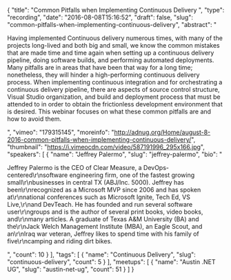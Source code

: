 {
  "title": "Common Pitfalls when Implementing Continuous Delivery ",
  "type": "recording",
  "date": "2016-08-08T15:16:52",
  "draft": false,
  "slug": "common-pitfalls-when-implementing-continuous-delivery",
  "abstract": "<p>Having implemented Continuous delivery numerous times, with many of the projects long-lived and both big and small, we know the common mistakes that are made time and time again when setting up a continuous delivery pipeline, doing software builds, and performing automated deployments. Many pitfalls are in areas that have been that way for a long time; nonetheless, they will hinder a high-performing continuous delivery process. When implementing continuous integration and for orchestrating a continuous delivery pipeline, there are aspects of source control structure, Visual Studio organization, and build and deployment process that must be attended to in order to obtain the frictionless development environment that is desired. This webinar focuses on what these common pitfalls are and how to avoid them.</p>",
  "vimeo": "179315145",
  "moreinfo": "http://adnug.org/Home/august-8-2016-common-pitfalls-when-implementing-continuous-delivery/",
  "thumbnail": "https://i.vimeocdn.com/video/587191996_295x166.jpg",
  "speakers": [
    {
      "name": "Jeffrey Palermo",
      "slug": "jeffrey-palermo",
      "bio": "<p>Jeffrey Palermo is the CEO of Clear Measure, a DevOps-centered\r\nsoftware engineering firm, one of the fastest growing small\r\nbusinesses in central TX (ABJ/Inc. 5000). Jeffrey has been\r\nrecognized as a Microsoft MVP since 2006 and has spoken at\r\nnational conferences such as Microsoft Ignite, Tech Ed, VS Live,\r\nand DevTeach. He has founded and run several software user\r\ngroups and is the author of several print books, video books, and\r\nmany articles. A graduate of Texas A&M University (BA) and the\r\nJack Welch Management Institute (MBA), an Eagle Scout, and an\r\nIraq war veteran, Jeffrey likes to spend time with his family of five\r\ncamping and riding dirt bikes.</p>",
      "count": 10
    }
  ],
  "tags": [
    {
      "name": "Continuous Delivery",
      "slug": "continuous-delivery",
      "count": 5
    }
  ],
  "meetups": [
    {
      "name": "Austin .NET UG",
      "slug": "austin-net-ug",
      "count": 51
    }
  ]
}